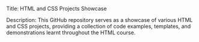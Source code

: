Title: HTML and CSS Projects Showcase

Description:
This GitHub repository serves as a showcase of various HTML and CSS projects, providing a collection of code examples, templates, and demonstrations learnt throughout the HTML course.